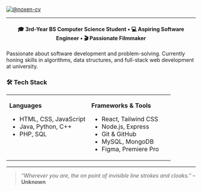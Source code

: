 [![@noxen-cv](https://raw.githubusercontent.com/noxen-cv/noxen-cv/main/assets/banner.gif)](https://www.linkedin.com/in/christian-valenzuela-b68b92344/)

--- 

<h4 align="center">🎓 3rd-Year BS Computer Science Student • 💻 Aspiring Software Engineer • 🎬 Passionate Filmmaker</h4>

Passionate about software development and problem-solving. Currently honing skills in algorithms, data structures, and full-stack web development at university.  


### 🛠️ Tech Stack

<table>
  <tr>
    <td valign="top" width="50%">

**Languages**  
- HTML, CSS, JavaScript  
- Java, Python, C++  
- PHP, SQL  

</td>
    <td valign="top" width="50%">

**Frameworks & Tools**  
- React, Tailwind CSS  
- Node.js, Express  
- Git & GitHub  
- MySQL, MongoDB  
- Figma, Premiere Pro  

</td>
  </tr>
</table>

---

> _“Wherever you are, the on point of invisible line strokes and cloaks.”_ – **Unknown**


<!-- Inspired from Carl Castanas Portfolio --> 
[//]: <> (Credits: carlcastanas)  
